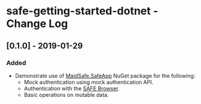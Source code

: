 # safe-getting-started-dotnet - Change Log

## [0.1.0] - 2019-01-29
### Added
- Demonstrate use of [MaidSafe.SafeApp](https://www.nuget.org/packages/MaidSafe.SafeApp/) NuGet package for the following:
    - Mock authentication using mock authentication API.
    - Authentication with the [SAFE Browser](https://github.com/maidsafe/safe_browser).
    - Basic operations on mutable data.

